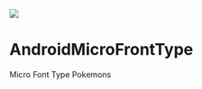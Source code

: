 [![](https://jitpack.io/v/RafaelBarbosatec/AndroidMicroFrontType.svg)](https://jitpack.io/#RafaelBarbosatec/AndroidMicroFrontType)

# AndroidMicroFrontType
Micro Font Type Pokemons
